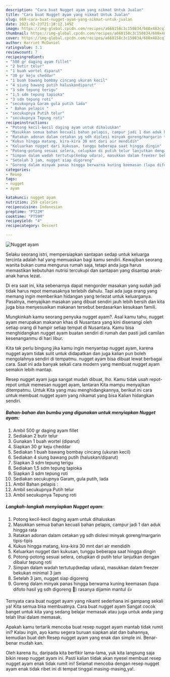 ```yaml
---
description: "Cara buat Nugget ayam yang nikmat Untuk Jualan"
title: "Cara buat Nugget ayam yang nikmat Untuk Jualan"
slug: 669-cara-buat-nugget-ayam-yang-nikmat-untuk-jualan
date: 2021-02-23T21:18:12.149Z
image: https://img-global.cpcdn.com/recipes/a668158c3c150834/680x482cq70/nugget-ayam-foto-resep-utama.jpg
thumbnail: https://img-global.cpcdn.com/recipes/a668158c3c150834/680x482cq70/nugget-ayam-foto-resep-utama.jpg
cover: https://img-global.cpcdn.com/recipes/a668158c3c150834/680x482cq70/nugget-ayam-foto-resep-utama.jpg
author: Harriet McDaniel
ratingvalue: 3.1
reviewcount: 7
recipeingredient:
- "500 gr daging ayam fillet"
- "2 butir telur"
- "1 buah wortel diparut"
- "30 gr keju cheddar"
- "1 buah bawang bombay cincang ukuran kecil"
- "4 siung bawang putih haluskandiparut"
- "3 sdm tepung terigu"
- "1,5 sdm tepung tapioka"
- "3 sdm tepung roti"
- "secukupnya Garam gula putih lada"
- " Bahan pelapis "
- "secukupnya Putih telur"
- "secukupnya Tepung roti"
recipeinstructions:
- "Potong kecil-kecil daging ayam untuk dihaluskan"
- "Masukkan semua bahan kecuali bahan pelapis, campur jadi 1 dan aduk hingga rata"
- "Ratakan adonan dalam cetakan yg sdh diolesi minyak goreng/margarin tipis-tipis"
- "Kukus hingga matang, kira-kira 30 mnt dari air mendidih"
- "Keluarkan nugget dari kukusan, tunggu beberapa saat hingga dingin"
- "Potong-potong sesuai selera, celupkan di putih telur lanjutkan dengan dibalur tepung roti"
- "Simpan dalam wadah tertutup(kedap udara), masukkan dalam freezer bekukan minimal 3 jam"
- "Setelah 3 jam, nugget siap digoreng"
- "Goreng dalam minyak panas hingga berwarna kuning keemasan (lupa difoto hasil yg sdh digoreng 🤭) rasanya dijamin mantul 👍"
categories:
- Resep
tags:
- nugget
- ayam

katakunci: nugget ayam 
nutrition: 259 calories
recipecuisine: Indonesian
preptime: "PT22M"
cooktime: "PT59M"
recipeyield: "4"
recipecategory: Dessert

---
```



![Nugget ayam](https://img-global.cpcdn.com/recipes/a668158c3c150834/680x482cq70/nugget-ayam-foto-resep-utama.jpg)

Selaku seorang istri, mempersiapkan santapan sedap untuk keluarga tercinta adalah hal yang memuaskan bagi kamu sendiri. Kewajiban seorang  wanita bukan cuma mengurus rumah saja, tetapi anda juga harus memastikan kebutuhan nutrisi tercukupi dan santapan yang disantap anak-anak harus lezat.

Di era  saat ini, kita sebenarnya dapat mengorder masakan yang sudah jadi tidak harus repot memasaknya terlebih dahulu. Tapi ada juga orang yang memang ingin memberikan hidangan yang terlezat untuk keluarganya. Pasalnya, menyajikan masakan yang dibuat sendiri jauh lebih bersih dan kita juga bisa menyesuaikan makanan tersebut berdasarkan kesukaan famili. 



Mungkinkah kamu seorang penyuka nugget ayam?. Asal kamu tahu, nugget ayam merupakan makanan khas di Nusantara yang kini disenangi oleh setiap orang di hampir setiap tempat di Nusantara. Kamu bisa menghidangkan nugget ayam buatan sendiri di rumah dan pasti jadi camilan kesenanganmu di hari libur.

Kita tak perlu bingung jika kamu ingin menyantap nugget ayam, karena nugget ayam tidak sulit untuk didapatkan dan juga kalian pun boleh mengolahnya sendiri di tempatmu. nugget ayam bisa dibuat lewat berbagai cara. Saat ini ada banyak sekali cara modern yang membuat nugget ayam semakin lebih mantap.

Resep nugget ayam juga sangat mudah dibuat, lho. Kamu tidak usah repot-repot untuk memesan nugget ayam, lantaran Kita mampu menyajikan ditempatmu. Untuk Kita yang mau menghidangkannya, berikut ini cara untuk membuat nugget ayam yang nikamat yang bisa Kalian hidangkan sendiri.

<!--inarticleads1-->

##### Bahan-bahan dan bumbu yang digunakan untuk menyiapkan Nugget ayam:

1. Ambil 500 gr daging ayam fillet
1. Sediakan 2 butir telur
1. Gunakan 1 buah wortel (diparut)
1. Siapkan 30 gr keju cheddar
1. Sediakan 1 buah bawang bombay cincang (ukuran kecil)
1. Sediakan 4 siung bawang putih (haluskan/diparut)
1. Siapkan 3 sdm tepung terigu
1. Sediakan 1,5 sdm tepung tapioka
1. Siapkan 3 sdm tepung roti
1. Sediakan secukupnya Garam, gula putih, lada
1. Ambil  Bahan pelapis :
1. Ambil secukupnya Putih telur
1. Ambil secukupnya Tepung roti




<!--inarticleads2-->

##### Langkah-langkah menyiapkan Nugget ayam:

1. Potong kecil-kecil daging ayam untuk dihaluskan
1. Masukkan semua bahan kecuali bahan pelapis, campur jadi 1 dan aduk hingga rata
1. Ratakan adonan dalam cetakan yg sdh diolesi minyak goreng/margarin tipis-tipis
1. Kukus hingga matang, kira-kira 30 mnt dari air mendidih
1. Keluarkan nugget dari kukusan, tunggu beberapa saat hingga dingin
1. Potong-potong sesuai selera, celupkan di putih telur lanjutkan dengan dibalur tepung roti
1. Simpan dalam wadah tertutup(kedap udara), masukkan dalam freezer bekukan minimal 3 jam
1. Setelah 3 jam, nugget siap digoreng
1. Goreng dalam minyak panas hingga berwarna kuning keemasan (lupa difoto hasil yg sdh digoreng 🤭) rasanya dijamin mantul 👍




Ternyata cara buat nugget ayam yang nikamt sederhana ini gampang sekali ya! Kita semua bisa membuatnya. Cara buat nugget ayam Sangat cocok banget untuk kita yang sedang belajar memasak atau juga untuk anda yang telah lihai dalam memasak.

Apakah kamu tertarik mencoba buat resep nugget ayam mantab tidak rumit ini? Kalau ingin, ayo kamu segera buruan siapkan alat dan bahannya, kemudian buat deh Resep nugget ayam yang enak dan simple ini. Benar-benar mudah kan. 

Oleh karena itu, daripada kita berfikir lama-lama, yuk kita langsung saja bikin resep nugget ayam ini. Pasti kalian tiidak akan nyesel membuat resep nugget ayam enak tidak rumit ini! Selamat mencoba dengan resep nugget ayam enak tidak ribet ini di tempat tinggal masing-masing,ya!.

